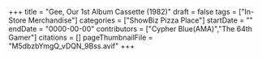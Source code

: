 +++
title = "Gee, Our 1st Album Cassette (1982)"
draft = false
tags = ["In-Store Merchandise"]
categories = ["ShowBiz Pizza Place"]
startDate = ""
endDate = "0000-00-00"
contributors = ["Cypher Blue(AMA)","The 64th Gamer"]
citations = []
pageThumbnailFile = "M5dbzbYmgQ_vDQN_9Bss.avif"
+++
